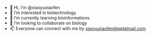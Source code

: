 - 👋 Hi, I’m @xiaoyuxiaofen
- 👀 I’m interested in biotechnology.
- 🌱 I’m currently learning bioinformations.
- 💞️ I’m looking to collaborate on biology
- 📫 Everyone can connect with me by xiaoyuxiaofen@petalmail.com

<!---
xiaoyuxiaofen/xiaoyuxiaofen is a ✨ special ✨ repository because its `README.md` (this file) appears on your GitHub profile.
You can click the Preview link to take a look at your changes.
--->
